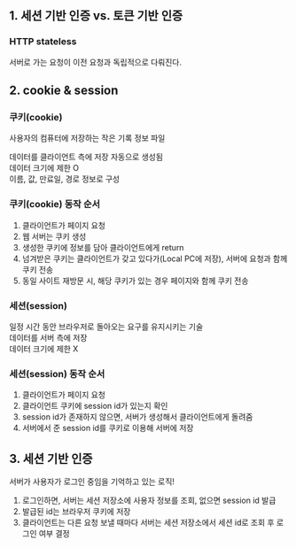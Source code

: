 ## 1. 세션 기반 인증 vs. 토큰 기반 인증

### HTTP stateless
서버로 가는 요청이 이전 요청과 독립적으로 다뤄진다.

## 2. cookie & session
### 쿠키(cookie)
사용자의 컴퓨터에 저장하는 작은 기록 정보 파일

데이터를 클라이언트 측에 저장
자동으로 생성됨 <br/>
데이터 크기에 제한 O <br/>
이름, 값, 만료일, 경로 정보로 구성

### 쿠키(cookie) 동작 순서
1. 클라이언트가 페이지 요청
2. 웹 서버는 쿠키 생성
3. 생성한 쿠키에 정보를 담아 클라이언트에게 return
4. 넘겨받은 쿠키는 클라이언트가 갖고 있다가(Local PC에 저장), 서버에 요청과 함께 쿠키 전송
5. 동일 사이트 재방문 시, 해당 쿠키가 있는 경우 페이지와 함께 쿠키 전송

### 세션(session)
일정 시간 동안 브라우저로 돌아오는 요구를 유지시키는 기술 <br/>
데이터를 서버 측에 저장 <br/>
데이터 크기에 제한 X

### 세션(session) 동작 순서
1. 클라이언트가 페이지 요청
2. 클라이언트 쿠키에 session id가 있는지 확인
3. session id가 존재하지 않으면, 서버가 생성해서 클라이언트에게 돌려줌
4. 서버에서 준 session id를 쿠키로 이용해 서버에 저장

## 3. 세션 기반 인증
서버가 사용자가 로그인 중임을 기억하고 있는 로직!

1. 로그인하면, 서버는 세션 저장소에 사용자 정보를 조회, 없으면 session id 발급
2. 발급된 id는 브라우저 쿠키에 저장
3. 클라이언트는 다른 요청 보낼 때마다 서버는 세션 저장소에서 세션 id로 조회 후 로그인 여부 결정
